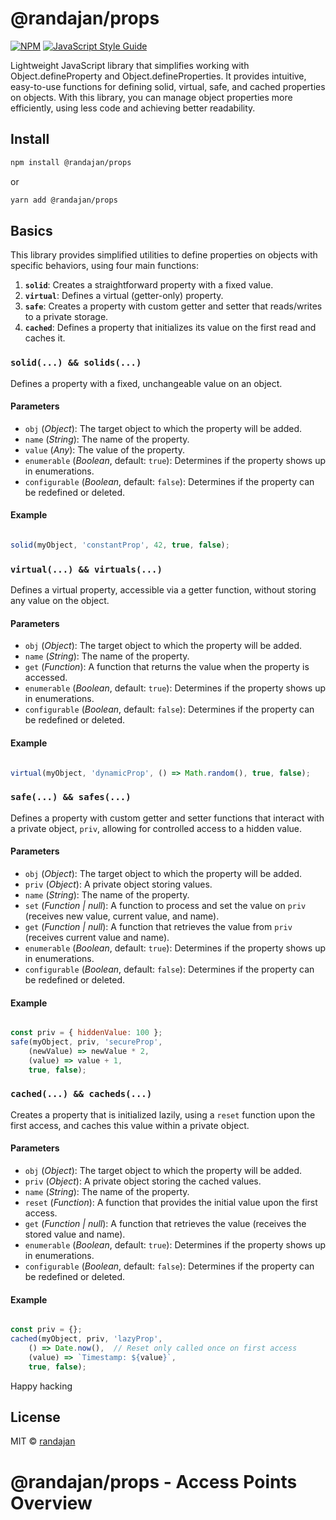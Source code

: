 # @randajan/props

[![NPM](https://img.shields.io/npm/v/@randajan/props.svg)](https://www.npmjs.com/package/@randajan/props) [![JavaScript Style Guide](https://img.shields.io/badge/code_style-standard-brightgreen.svg)](https://standardjs.com)

Lightweight JavaScript library that simplifies working with Object.defineProperty and Object.defineProperties. It provides intuitive, easy-to-use functions for defining solid, virtual, safe, and cached properties on objects. With this library, you can manage object properties more efficiently, using less code and achieving better readability.

## Install

```bash
npm install @randajan/props
```

or

```bash
yarn add @randajan/props
```


## Basics
This library provides simplified utilities to define properties on objects with specific behaviors, using four main functions:

1. **`solid`**: Creates a straightforward property with a fixed value.
2. **`virtual`**: Defines a virtual (getter-only) property.
3. **`safe`**: Creates a property with custom getter and setter that reads/writes to a private storage.
4. **`cached`**: Defines a property that initializes its value on the first read and caches it.


### `solid(...) && solids(...)`

Defines a property with a fixed, unchangeable value on an object.

#### Parameters
- `obj` (_Object_): The target object to which the property will be added.
- `name` (_String_): The name of the property.
- `value` (_Any_): The value of the property.
- `enumerable` (_Boolean_, default: `true`): Determines if the property shows up in enumerations.
- `configurable` (_Boolean_, default: `false`): Determines if the property can be redefined or deleted.

#### Example
```js

solid(myObject, 'constantProp', 42, true, false);

```

### `virtual(...) && virtuals(...)`

Defines a virtual property, accessible via a getter function, without storing any value on the object.

#### Parameters
- `obj` (_Object_): The target object to which the property will be added.
- `name` (_String_): The name of the property.
- `get` (_Function_): A function that returns the value when the property is accessed.
- `enumerable` (_Boolean_, default: `true`): Determines if the property shows up in enumerations.
- `configurable` (_Boolean_, default: `false`): Determines if the property can be redefined or deleted.

#### Example
```js

virtual(myObject, 'dynamicProp', () => Math.random(), true, false);

```



### `safe(...) && safes(...)`

Defines a property with custom getter and setter functions that interact with a private object, `priv`, allowing for controlled access to a hidden value.

#### Parameters
- `obj` (_Object_): The target object to which the property will be added.
- `priv` (_Object_): A private object storing values.
- `name` (_String_): The name of the property.
- `set` (_Function | null_): A function to process and set the value on `priv` (receives new value, current value, and name).
- `get` (_Function | null_): A function that retrieves the value from `priv` (receives current value and name).
- `enumerable` (_Boolean_, default: `true`): Determines if the property shows up in enumerations.
- `configurable` (_Boolean_, default: `false`): Determines if the property can be redefined or deleted.

#### Example
```js

const priv = { hiddenValue: 100 };
safe(myObject, priv, 'secureProp', 
    (newValue) => newValue * 2, 
    (value) => value + 1, 
    true, false);

```



### `cached(...) && cacheds(...)`

Creates a property that is initialized lazily, using a `reset` function upon the first access, and caches this value within a private object.

#### Parameters
- `obj` (_Object_): The target object to which the property will be added.
- `priv` (_Object_): A private object storing the cached values.
- `name` (_String_): The name of the property.
- `reset` (_Function_): A function that provides the initial value upon the first access.
- `get` (_Function | null_): A function that retrieves the value (receives the stored value and name).
- `enumerable` (_Boolean_, default: `true`): Determines if the property shows up in enumerations.
- `configurable` (_Boolean_, default: `false`): Determines if the property can be redefined or deleted.

#### Example
```js

const priv = {};
cached(myObject, priv, 'lazyProp', 
    () => Date.now(),  // Reset only called once on first access
    (value) => `Timestamp: ${value}`, 
    true, false);

```

Happy hacking

## License

MIT © [randajan](https://github.com/randajan)


# @randajan/props - Access Points Overview
